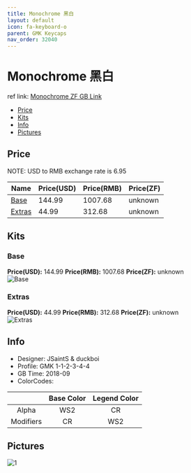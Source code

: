 ```yaml
---
title: Monochrome 黑白
layout: default
icon: fa-keyboard-o
parent: GMK Keycaps
nav_order: 32040
---
```


# Monochrome 黑白

ref link: [Monochrome ZF GB Link](http://www.zfrontier.com/m/4458)

* [Price](#price)
* [Kits](#kits)
* [Info](#info)
* [Pictures](#pictures)


## Price  
NOTE: USD to RMB exchange rate is 6.95

| Name          | Price(USD)    |  Price(RMB) |  Price(ZF) |
| ------------- | ------------- |  ---------- |  --------- |
|[Base](#base)|144.99|1007.68|unknown|
|[Extras](#extras)|44.99|312.68|unknown|


## Kits
### Base
**Price(USD):** 144.99    **Price(RMB):** 1007.68    **Price(ZF):** unknown    
<img src="{{ 'assets/images/gmk-keycaps/monochrome/kits_pics/base.jpeg' | relative_url }}" alt="Base" class="image featured">

### Extras
**Price(USD):** 44.99    **Price(RMB):** 312.68    **Price(ZF):** unknown    
<img src="{{ 'assets/images/gmk-keycaps/monochrome/kits_pics/extras.jpeg' | relative_url }}" alt="Extras" class="image featured">


## Info
* Designer: JSaintS & duckboi
* Profile: GMK 1-1-2-3-4-4
* GB Time: 2018-09
* ColorCodes: 

||Base Color      | Legend Color
| :-------------: | :-------------: | :------------:
|Alpha|WS2|CR
|Modifiers|CR|WS2


## Pictures
<img src="{{ 'assets/images/gmk-keycaps/monochrome/rendering_pics/1.jpg' | relative_url }}" alt="1" class="image featured">
